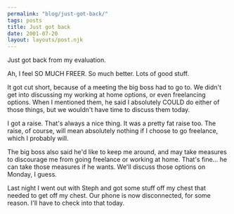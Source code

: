 ```yaml
---
permalink: "blog/just-got-back/"
tags: posts
title: Just got back
date: 2001-07-20
layout: layouts/post.njk
---
```


Just got back from my evaluation. 

Ah, I feel SO MUCH FREER. So much better. Lots of good stuff.

It got cut short, because of a meeting the big boss had to go to. We didn't get into discussing my working at home options, or even freelancing options. When I mentioned them, he said I absolutely COULD do either of those things, but we wouldn't have time to discuss them today.

I got a raise. That's always a nice thing. It was a pretty fat raise too. The raise, of course, will mean absolutely nothing if I choose to go freelance, which I probably will.

The big boss also said he'd like to keep me around, and may take measures to discourage me from going freelance or working at home. That's fine... he can take those measures if he wants. We'll discuss those options on Monday, I guess.

Last night I went out with Steph and got some stuff off my chest that needed to get off my chest. Our phone is now disconnected, for some reason. I'll have to check into that today.